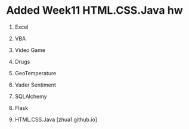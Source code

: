 # Added Week11 HTML.CSS.Java hw

1. Excel

2. VBA

3. Video Game

4. Drugs

5. GeoTemperature

6. Vader Sentiment

7. SQLAlchemy

8. Flask

9. HTML.CSS.Java [zhua1.github.io]
